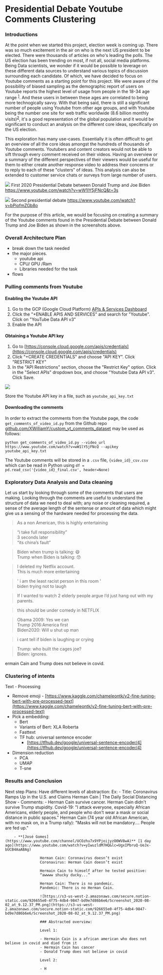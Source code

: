# Presidential Debate Youtube Comments Clustering 

### Introductions
At the point when we started this project, election week is coming up. There was so much excitement in the air on who is the next US president to be elected. There were thousands of articles on who's leading the polls. The US election has been trending on most, if not all, social media platforms. Being Data scientists, we wonder if it would be possible to leverage on these different data sources to understand various topics of discussion surrounding each candidate. Of which, we have decided to focus on Youtube comments as a starting point for this project. We were aware of the possibility of biased sampling as the demographic report of users on Youtube reports the highest level of usage from people in the 18-34 age range <sup>[1](https://www.businessofapps.com/data/youtube-statistics/)</sup>. And these users in between these ages are correlated to being more technogically savvy. With that being said, there is still a significant number of people using Youtube from other age groups, and with Youtube being the number one site for web traffic worldwide (8.6 billion monthly visits)<sup>[2](https://www.businessofapps.com/data/youtube-statistics/)</sup>, it's a good representation of the global population and it would be significant to conduct an analysis on the different core ideas, specifically on the US election. 

This exploration has many use-cases. Essentially it is often difficult to get an overview of all the core ideas amongst the hundreds of thousands of Youtube comments. Youtubers and content creators would not be able to sift through every comment received on their videos. Having an overview or a summary of the different perspectives of their viewers would be useful for them to either create another response video to address their concerns or to reply to each of these "clusters" of ideas. This analysis can also be extended to customer service chats or surveys from large number of users. 




![](https://i.imgur.com/SJcCygI.png)
First 2020 Presidential Debate between Donald Trump and Joe Biden
https://www.youtube.com/watch?v=wW1lY5jFNcQ&t=3s


![](https://i.imgur.com/xT7G3PW.png)
Second presidential debate
https://www.youtube.com/watch?v=bPiofmZGb8o




For the purpose of this article, we would be focusing on creating a summary of the Youtube comments  found in the Presidential Debate between Donald Trump and Joe Biden as shown in the screenshots above.

### Overall Architecture Plan
- break down the task needed 
- the major pieces.
    - youtube api 
    - CPU/ GPU /Ram
    - Libraries needed for the task 
- flows



### Pulling comments from Youtube 
#### Enabling the Youtube API

1. Go to the GCP (Google Cloud Platform) [APIs & Services Dashboard](https://console.cloud.google.com/apis/dashboard)
2. Click the "+ENABLE APIS AND SERVICES" and search for "Youtube". Click on "YouTube Data API v3"
3. Enable the API

#### Obtaining a Youtube API key

1. Go to [https://console.cloud.google.com/apis/credentials](https://console.cloud.google.com/apis/credentials)
2. Click "+CREATE CREDENTIALS" and choose "API KEY". Click "RESTRICT KEY"
3. In the "API Restrictions" section, choose the "Restrict Key" option. Click in the "Select APIs" dropdown box, and choose "Youtube Data API v3". Click Save.

![](https://i.imgur.com/kwJjJuQ.png)

Store the Youtube API key in a file, such as `youtube_api_key.txt`

#### Downloading the comments

In order to extract the comments from the Youtube page, the code `get_comments_of_video_id.py` from the Github repo [github.com/XWilliamY/custom_yt_comments_dataset](https://github.com/XWilliamY/custom_yt_comments_dataset) may be used as follows:

```bash=
python get_comments_of_video_id.py --video_url https://www.youtube.com/watch?v=wW1lY5jFNcQ --apikey youtube_api_key.txt
```

The Youtube comments will be stored in a `.csv` file, `{video_id}_csv.csv` which can be read in Python using `df = pd.read_csv('{video_id}_final.csv', header=None)`

### Exploratory Data Analysis and Data cleaning
Let us start by looking through some of the comments that users are making. Looking through the comments are useful to understand the structure of data we need to deal with; any noise or cleaning required, a sense of the average length of the sentense or amount of data which might give us a sensing of the hardware needed for processing the data. 

> As a non American, this is highly entertaining 

> “i take full responsibility”<br> 
> 3 seconds later<br>
> “its china’s fault”

> Biden when trump is talking: 😄<br>
> Trump when Biden is talking: 😙

> I deleted my Netflix account.<br>
> This is much more entertaining

> ' i am the least racist person in this room ' <br>
> biden trying not to laugh

> If I wanted to watch 2 elderly people argue I’d just hang out with my parents.

> this should be under comedy in NETFLIX

> Obama 2009: Yes we can<br>
> Trump 2016:America first<br>
> Biden2020: Will u shut up man

> i cant tell if biden is laughing or crying

> Trump: who built the cages joe?<br>
> Biden: ignores. 



ermain Cain and Trump does not believe in covid.


### Clustering of intents

Text - Processing

- Remove emoji - [https://www.kaggle.com/chameleontk/v2-fine-tuning-bert-with-pre-processed-text](https://www.kaggle.com/chameleontk/v2-fine-tuning-bert-with-pre-processed-text)
- Pick a embedding:
    - Bert
    - Variants of Bert: XLA Roberta
    - Fasttext
    - TF hub: universal sentence encoder
        - [https://tfhub.dev/google/universal-sentence-encoder/4](https://tfhub.dev/google/universal-sentence-encoder/4)
- Dimension reduction
    - PCA
    - UMAP
    - T-sne

### Results and Conclusion

Next step Plans: 
Have different levels of abstraction: Ex:
    - Title: Coronavirus Ramps Up in the U.S. and Claims Herman Cain | The Daily Social Distancing Show
    - Comments:
         - Herman Cain survive cancer. Herman Cain didn't survive Trump stupidity. Covid-19: "I attack everyone, especially African Americans, elderly people, and people who don't wear a mask or social distance in public spaces."
                    Herman Cain (74 year old African American, with no mask on, in a Trump rally): "Masks will not be mandatory.... People are fed up."

        - **[José Gomes](https://www.youtube.com/channel/UCOzhu7x9YPjoijyzO0WV8wA)** [1 day ago](https://www.youtube.com/watch?v=yIwuzldM7HQ&lc=UgxIPbruQ-UeJx-bUCB4AaABAg)

                    Herman Cain: Coronavirus doesn’t exist
                    Coronavirus: Herman Cain doesn’t exist

                    Hermain Cain to himself after he tested positive:
                    “awwww shucky ducky...”

                    Herman Cain: There is no pandemic.
                    Pandemic: There is no Herman Cain.

                    ![https://s3-us-west-2.amazonaws.com/secure.notion-static.com/926655e0-4f75-4db4-9847-bd9e7d86b6e6/Screenshot_2020-08-02_at_9.12.37_PM.png](https://s3-us-west-2.amazonaws.com/secure.notion-static.com/926655e0-4f75-4db4-9847-bd9e7d86b6e6/Screenshot_2020-08-02_at_9.12.37_PM.png)

                    ### Abstracted overview:

                    Level 1: 

                    - Hermain Cain is a african american who does not believe in covid and died from it
                    - Hermain Cain has cancer
                    - Donald Trump does not believe in covid

                    Level 2: 

                    - H